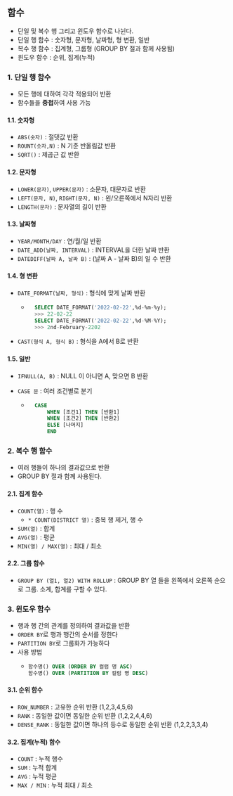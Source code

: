 ## 함수
- 단일 및 복수 행 그리고 윈도우 함수로 나뉜다.
- 단일 행 함수 : 숫자형, 문자형, 날짜형, 형 변환, 일반
- 복수 행 함수 : 집계형, 그룹형 (GROUP BY 절과 함께 사용됨)
- 윈도우 함수 : 순위, 집계(누적)

### 1. 단일 행 함수
- 모든 행에 대하여 각각 적용되어 반환
- 함수들을 **중첩**하여 사용 가능
#### 1.1. 숫자형
- `ABS(숫자)` : 절댓값 반환
- `ROUNT(숫자,N)` : N 기준 반올림값 반환
- `SQRT()` : 제곱근 값 반환
#### 1.2. 문자형
- `LOWER(문자)`, `UPPER(문자)` : 소문자, 대문자로 반환
- `LEFT(문자, N)`, `RIGHT(문자, N)` : 왼/오른쪽에서 N자리 반환
- `LENGTH(문자)` : 문자열의 길이 반환
#### 1.3. 날짜형
- `YEAR/MONTH/DAY` : 연/월/일 반환
- `DATE_ADD(날짜, INTERVAL)` : INTERVAL을 더한 날짜 반환
- `DATEDIFF(날짜 A, 날짜 B)` : (날짜 A - 날짜 B)의 일 수 반환
#### 1.4. 형 변환
- `DATE_FORMAT(날짜, 형식)` : 형식에 맞게 날짜 반환

    - ```sql
        SELECT DATE_FORMAT('2022-02-22',%d-%m-%y);
        >>> 22-02-22
        SELECT DATE_FORMAT('2022-02-22',%d-%M-%Y);
        >>> 2nd-February-2202
      ```
- `CAST(형식 A, 형식 B)` : 형식을 A에서 B로 반환
#### 1.5. 일반
- `IFNULL(A, B)` : NULL 이 아니면 A, 맞으면 B 반환
- `CASE 문` : 여러 조건별로 분기

    - ```sql
        CASE
            WHEN [조건1] THEN [반환1]
            WHEN [조건2] THEN [반환2]
            ELSE [나머지]
            END
        ```

### 2. 복수 행 함수
- 여러 행들이 하나의 결과값으로 반환
- GROUP BY 절과 함께 사용된다.
#### 2.1. 집계 함수
- `COUNT(열)` : 행 수
    - `* COUNT(DISTRICT 열)` : 중복 행 제거, 행 수
- `SUM(열)` : 합계
- `AVG(열)` : 평균
- `MIN(열) / MAX(열)` : 최대 / 최소
#### 2.2. 그룹 함수
- `GROUP BY (열1, 열2) WITH ROLLUP` : GROUP BY 열 들을 왼쪽에서 오른쪽 순으로 그룹. 소계, 합계를 구할 수 있다.

### 3. 윈도우 함수
- 행과 행 간의 관계를 정의하여 결과값을 반환
- `ORDER BY`로 행과 행간의 순서를 정한다
- `PARTITION BY`로 그룹화가 가능하다
- 사용 방법
    - ```sql
      함수명() OVER (ORDER BY 컬럼 명 ASC)
      함수명() OVER (PARTITION BY 컬럼 명 DESC)
      
      ```
#### 3.1. 순위 함수
- `ROW_NUMBER` : 고유한 순위 반환 (1,2,3,4,5,6)
- `RANK` : 동일한 값이면 동일한 순위 반환 (1,2,2,4,4,6)
- `DENSE_RANK` : 동일한 값이면 하나의 등수로 동일한 순위 반환 (1,2,2,3,3,4)
#### 3.2. 집계(누적) 함수
- `COUNT` : 누적 행수
- `SUM` : 누적 합계
- `AVG` : 누적 평균
- `MAX / MIN` : 누적 최대 / 최소